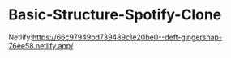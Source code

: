 # Basic-Structure-Spotify-Clone
Netlify:https://66c97949bd739489c1e20be0--deft-gingersnap-76ee58.netlify.app/
